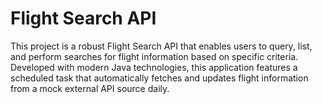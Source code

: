 # Flight Search API

This project is a robust Flight Search API that enables users to query, list, and perform searches for flight information based on specific criteria. Developed with modern Java technologies, this application features a scheduled task that automatically fetches and updates flight information from a mock external API source daily.

